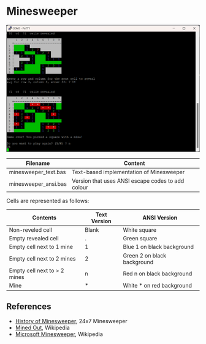 # Minesweeper

<img src="https://github.com/davewalker5/RC2014/blob/main/Applications/Minesweeper/Minesweeper.png" alt="Minesweeper" width="600">

| Filename             | Content                                           |
| -------------------- | ------------------------------------------------- |
| minesweeper_text.bas | Text-based implementation of Minesweeper          |
| minesweeper_ansi.bas | Version that uses ANSI escape codes to add colour |

Cells are represented as follows:

| Contents                     | Text Version | ANSI Version                |
| ---------------------------- | ------------ | --------------------------- |
| Non-reveled cell             | Blank        | White square                |
| Empty revealed cell          | .            | Green square                |
| Empty cell next to 1 mine    | 1            | Blue 1 on black background  |
| Empty cell next to 2 mines   | 2            | Green 2 on black background |
| Empty cell next to > 2 mines | n            | Red n on black background   |
| Mine                         | \*           | White \* on red background  |

## References

- [History of Minesweeper](https://www.247minesweeper.com/news/history-of-minesweeper/), 24x7 Minesweeper
- [Mined Out](https://en.wikipedia.org/wiki/Mined-Out), Wikipedia
- [Microsoft Minesweeper](https://en.wikipedia.org/wiki/Microsoft_Minesweeper), Wikipedia
